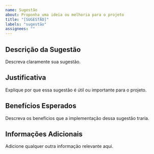```yaml
---
name: Sugestão
about: Proponha uma ideia ou melhoria para o projeto
title: "[SUGESTÃO]"
labels: "sugestão"
assignees: ""
---
```


## Descrição da Sugestão

Descreva claramente sua sugestão.

## Justificativa

Explique por que essa sugestão é útil ou importante para o projeto.

## Benefícios Esperados

Descreva os benefícios que a implementação dessa sugestão traria.

## Informações Adicionais

Adicione qualquer outra informação relevante aqui.
